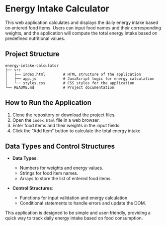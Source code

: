 # Energy Intake Calculator

This web application calculates and displays the daily energy intake based on entered food items. Users can input food names and their corresponding weights, and the application will compute the total energy intake based on predefined nutritional values.

## Project Structure

```
energy-intake-calculator
├── src
│   ├── index.html        # HTML structure of the application
│   ├── app.js            # JavaScript logic for energy calculation
│   └── styles.css        # CSS styles for the application
└── README.md             # Project documentation
```

## How to Run the Application

1. Clone the repository or download the project files.
2. Open the `index.html` file in a web browser.
3. Enter food items and their weights in the input fields.
4. Click the "Add Item" button to calculate the total energy intake.

## Data Types and Control Structures

- **Data Types**: 
  - Numbers for weights and energy values.
  - Strings for food item names.
  - Arrays to store the list of entered food items.

- **Control Structures**:
  - Functions for input validation and energy calculation.
  - Conditional statements to handle errors and update the DOM.

This application is designed to be simple and user-friendly, providing a quick way to track daily energy intake based on food consumption.